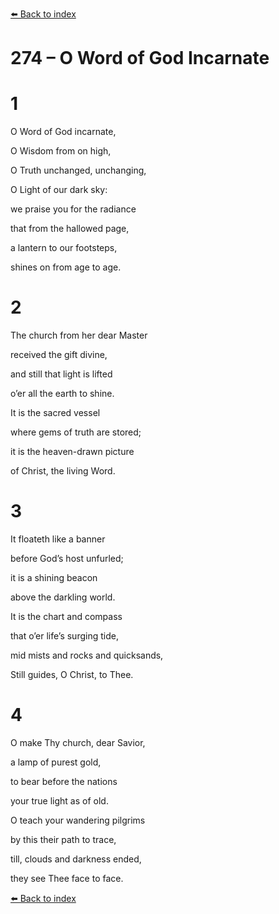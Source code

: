 [⬅️ Back to index](../README.md)

# 274 – O Word of God Incarnate





# 1

O Word of God incarnate,

O Wisdom from on high,

O Truth unchanged, unchanging,

O Light of our dark sky:

we praise you for the radiance

that from the hallowed page,

a lantern to our footsteps,

shines on from age to age.



# 2

The church from her dear Master

received the gift divine,

and still that light is lifted

o’er all the earth to shine.

It is the sacred vessel

where gems of truth are stored;

it is the heaven-drawn picture

of Christ, the living Word.



# 3

It floateth like a banner

before God’s host unfurled;

it is a shining beacon

above the darkling world.

It is the chart and compass

that o’er life’s surging tide,

mid mists and rocks and quicksands,

Still guides, O Christ, to Thee.



# 4

O make Thy church, dear Savior,

a lamp of purest gold,

to bear before the nations

your true light as of old.

O teach your wandering pilgrims

by this their path to trace,

till, clouds and darkness ended,

they see Thee face to face.

[⬅️ Back to index](../README.md)
